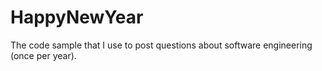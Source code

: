 # HappyNewYear
The code sample that I use to post questions about software engineering (once per year).
